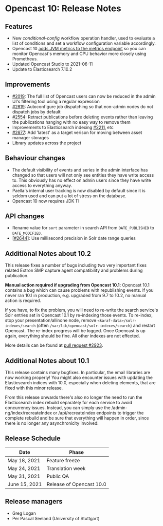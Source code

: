 Opencast 10: Release Notes
=========================


Features
--------

- New *conditional-config* workflow operation handler, used to evaluate a list of conditions and set
  a workflow configuration variable accordingly.
- Opencast 10 [adds JVM metrics to the metrics endpoint](https://github.com/opencast/opencast/pull/2694)
  so you can monitor Opencast's memory and CPU behavior more closely using Prometheus.
- Updated Opencast Studio to 2021-06-11
- Update to Elasticsearch 7.10.2

Improvements
------------

- [#2019](https://github.com/opencast/opencast/pull/2019): The full list of Opencast users can now be reduced in the
  admin UI's filtering tool using a regular expression
- [#2619](https://github.com/opencast/opencast/pull/2619): Autoconfigure job dispatching so that non-admin nodes do not
  dispatch jobs by default
- [#2554](https://github.com/opencast/opencast/pull/2554): Retract publications before deleting events rather than
  leaving the publications hanging with no easy way to remove them
- Improvements to Elasticsearch indexing [#2211](https://github.com/opencast/opencast/pull/2211), etc
- [#2677](https://github.com/opencast/opencast/pull/2677): Add 'latest' as a target verison for moving between asset
  manager storages
- Library updates across the project

Behaviour changes
-----------------

- The default visibility of events and series in the admin interface has changed so that users will not only see
  entities they have write access to. This obviously has no effect on admin users since they have write access to
  everything anyway.
- Paella's internal user tracking is now disabled by default since it is seldom used and can put a lot of stress on the
  database.
- Opencast 10 now requires JDK 11

API changes
-----------

- Rename value for `sort` parameter in search API from `DATE_PUBLISHED` to `DATE_MODIFIED`.
- [[#2644](https://github.com/opencast/opencast/pull/2644)]: Use millisecond precision in Solr date range queries


Additional Notes about 10.2
---------------------------

This release fixes a number of bugs including two very important fixes related Extron SMP capture agent compatibility
and problems during publication.

__Manual action required if upgrading from Opencast 10.1__:
Opencast 10.1 contains a bug which can cause problems with republishing events.
If you never ran 10.1 in production, e.g. upgraded from 9.7 to 10.2, no manual action is required.

If you have, to fix the problem, you will need to re-write the search service's Solr entries set in Opencast 10.1
by re-indexing those events. To re-index, stop your presentation/allinone node,
remove `<karaf-data>/solr-indexes/search` (often `/var/lib/opencast/solr-indexes/search`)
and restart Opencast. The re-index progress will be logged. Once Opencast is up again, everything should be fine.
All other indexes are not effected.

More details can be found at [pull request #2923](https://github.com/opencast/opencast/pull/2923).

Additional Notes about 10.1
---------------------------

This release contains many bugfixes.  In particular, the email libraries are now working properly! You might also
encounter issues with updating the Elasticsearch indices with 10.0, especially when deleting elements, that are fixed
with this minor release.

From this release onwards there's also no longer the need to run the Elasticsearch index rebuild separately for each
service to avoid concurrency issues. Instead, you can simply use the /admin-ng/index/recreateIndex or /api/recreateIndex
endpoints to trigger the complete rebuild and be sure that everything will happen in order, since there is no longer any
asynchronicity involved.


Release Schedule
----------------

| Date                        | Phase                    |
|-----------------------------|--------------------------|
| May 18, 2021                | Feature freeze           |
| May 24, 2021                | Translation week         |
| May 31, 2021                | Public QA                |
| June 15, 2021               | Release of Opencast 10.0 |



Release managers
----------------

- Greg Logan
- Per Pascal Seeland (University of Stuttgart)
